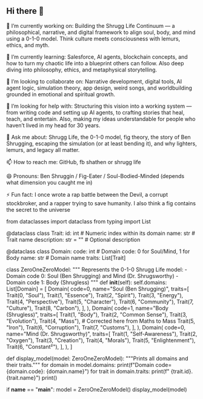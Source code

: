 ## Hi there 👋
🔭 I’m currently working on:
Building the Shrugg Life Continuum — a philosophical, narrative, and digital framework to align soul, body, and mind using a 0-1-0 model. Think culture meets consciousness with lemurs, ethics, and myth.

🌱 I’m currently learning:
Salesforce, AI agents, blockchain concepts, and how to turn my chaotic life into a blueprint others can follow. Also deep diving into philosophy, ethics, and metaphysical storytelling.

👯 I’m looking to collaborate on:
Narrative development, digital tools, AI agent logic, simulation theory, app design, weird songs, and worldbuilding grounded in emotional and spiritual growth.

🤔 I’m looking for help with:
Structuring this vision into a working system — from writing code and setting up AI agents, to crafting stories that heal, teach, and entertain. Also, making my ideas understandable for people who haven’t lived in my head for 30 years.

💬 Ask me about:
Shrugg Life, the 0-1-0 model, fig theory, the story of Ben Shrugging, escaping the simulation (or at least bending it), and why lighters, lemurs, and legacy all matter.

📫 How to reach me:
GitHub, fb shathen or shrugg life

😄 Pronouns:
Ben Shruggin / Fig-Eater / Soul-Bodied-Minded (depends what dimension you caught me in)

⚡ Fun fact:
I once wrote a rap battle between the Devil, a corrupt stockbroker, and a rapper trying to save humanity. I also think a fig contains the secret to the universe
<!--
**Shrugglife/Shrugglife** is a ✨ _special_ ✨ repository because its `README.md` (this file) appears on your GitHub profile.



-->
from dataclasses import dataclass
from typing import List

@dataclass
class Trait:
    id: int  # Numeric index within its domain
    name: str  # Trait name
    description: str = ""  # Optional description

@dataclass
class Domain:
    code: int  # Domain code: 0 for Soul/Mind, 1 for Body
    name: str  # Domain name
    traits: List[Trait]

class ZeroOneZeroModel:
    """
    Represents the 0-1-0 Shrugg Life model:
    - Domain code 0: Soul (Ben Shrugging) and Mind (Dr. Shrugsworthy)
    - Domain code 1: Body (Shrugless)
    """
    def __init__(self):
        self.domains: List[Domain] = [
            Domain(
                code=0,
                name="Soul (Ben Shrugging)",
                traits=[
                    Trait(0, "Soul"),
                    Trait(1, "Essence"),
                    Trait(2, "Spirit"),
                    Trait(3, "Energy"),
                    Trait(4, "Perspective"),
                    Trait(5, "Character"),
                    Trait(6, "Community"),
                    Trait(7, "Culture"),
                    Trait(8, "Carbon"),
                ],
            ),
            Domain(
                code=1,
                name="Body (Shrugless)",
                traits=[
                    Trait(1, "Body"),
                    Trait(2, "Common Sense"),
                    Trait(3, "Evolution"),
                    Trait(4, "Mass"),  # Corrected here from Maths to Mass
                    Trait(5, "Iron"),
                    Trait(6, "Corruption"),
                    Trait(7, "Customs"),
                ],
            ),
            Domain(
                code=0,
                name="Mind (Dr. Shrugsworthy)",
                traits=[
                    Trait(1, "Self-Awareness"),
                    Trait(2, "Oxygen"),
                    Trait(3, "Creation"),
                    Trait(4, "Morals"),
                    Trait(5, "Enlightenment"),
                    Trait(6, "Constant²"),
                ],
            ),
        ]

def display_model(model: ZeroOneZeroModel):
    """Prints all domains and their traits."""
    for domain in model.domains:
        print(f"Domain code={domain.code}: {domain.name}")
        for trait in domain.traits:
            print(f"  {trait.id}. {trait.name}")
        print()

if __name__ == "__main__":
    model = ZeroOneZeroModel()
    display_model(model)
